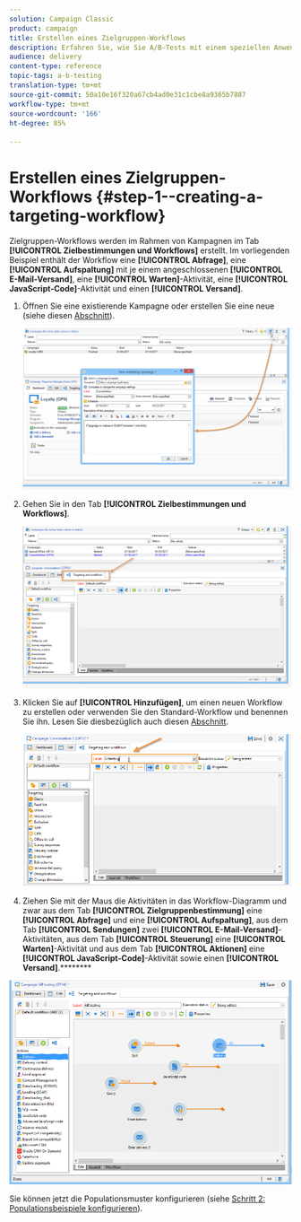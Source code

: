 ```yaml
---
solution: Campaign Classic
product: campaign
title: Erstellen eines Zielgruppen-Workflows
description: Erfahren Sie, wie Sie A/B-Tests mit einem speziellen Anwendungsfall durchführen.
audience: delivery
content-type: reference
topic-tags: a-b-testing
translation-type: tm+mt
source-git-commit: 50a10e16f320a67cb4ad0e31c1cbe8a9365b7887
workflow-type: tm+mt
source-wordcount: '166'
ht-degree: 85%

---
```



# Erstellen eines Zielgruppen-Workflows {#step-1--creating-a-targeting-workflow}

Zielgruppen-Workflows werden im Rahmen von Kampagnen im Tab **[!UICONTROL Zielbestimmungen und Workflows]** erstellt. Im vorliegenden Beispiel enthält der Workflow eine **[!UICONTROL Abfrage]**, eine **[!UICONTROL Aufspaltung]** mit je einem angeschlossenen **[!UICONTROL E-Mail-Versand]**, eine **[!UICONTROL Warten]**-Aktivität, eine **[!UICONTROL JavaScript-Code]**-Aktivität und einen **[!UICONTROL Versand]**.

1. Öffnen Sie eine existierende Kampagne oder erstellen Sie eine neue (siehe diesen [Abschnitt](../../campaign/using/setting-up-marketing-campaigns.md#creating-a-campaign)).

   ![](assets/use_case_abtesting_targetwkfl_001.png)

1. Gehen Sie in den Tab **[!UICONTROL Zielbestimmungen und Workflows]**.

   ![](assets/use_case_abtesting_targetwkfl_002.png)

1. Klicken Sie auf **[!UICONTROL Hinzufügen]**, um einen neuen Workflow zu erstellen oder verwenden Sie den Standard-Workflow und benennen Sie ihn. Lesen Sie diesbezüglich auch diesen [Abschnitt](../../campaign/using/marketing-campaign-deliveries.md#selecting-the-target-population).

   ![](assets/use_case_abtesting_targetwkfl_003.png)

1. Ziehen Sie mit der Maus die Aktivitäten in das Workflow-Diagramm und zwar aus dem Tab **[!UICONTROL Zielgruppenbestimmung]** eine **[!UICONTROL Abfrage]** und eine **[!UICONTROL Aufspaltung]**, aus dem Tab **[!UICONTROL Sendungen]** zwei **[!UICONTROL E-Mail-Versand]**-Aktivitäten, aus dem Tab **[!UICONTROL Steuerung]** eine **[!UICONTROL Warten]**-Aktivität und aus dem Tab **[!UICONTROL Aktionen]** eine **[!UICONTROL JavaScript-Code]**-Aktivität sowie einen **[!UICONTROL Versand]**.********

![](assets/use_case_abtesting_targetwkfl_004.png)

Sie können jetzt die Populationsmuster konfigurieren (siehe [Schritt 2: Populationsbeispiele konfigurieren](../../delivery/using/a-b-testing-uc-population-samples.md)).
